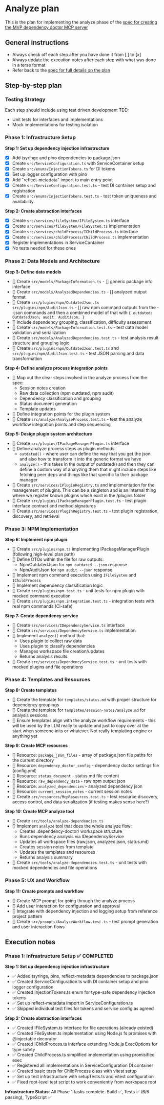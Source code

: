 # Analyze plan

This is the plan for implementing the analyze phase of the [spec for creating the MVP dependency doctor MCP server](./spec.md)

## General instructions

- Always check off each step after you have done it from [ ] to [x]
- Always update the execution notes after each step with what was done in a terse format
- Refer back to the [spec for full details on the plan](./spec.md)

## Step-by-step plan

### Testing Strategy

Each step should include using test driven development TDD:

- Unit tests for interfaces and implementations
- Mock implementations for testing isolation

### Phase 1: Infrastructure Setup

**Step 1: Set up dependency injection infrastructure**

- [x] Add tsyringe and pino dependencies to package.json
- [x] Create `src/ServiceConfiguration.ts` with ServiceContainer setup
- [x] Create `src/enums/InjectionTokens.ts` for DI tokens
- [x] Set up logger configuration with pino
- [x] Add "reflect-metadata" import to main entry point
- [x] Create `src/ServiceConfiguration.test.ts` - test DI container setup and registration
- [x] Create `src/enums/InjectionTokens.test.ts` - test token uniqueness and availability

**Step 2: Create abstraction interfaces**

- [x] Create `src/services/fileSystem/IFileSystem.ts` interface
- [x] Create `src/services/fileSystem/FileSystem.ts` implementation
- [x] Create `src/services/childProcess/IChildProcess.ts` interface
- [x] Create `src/services/childProcess/ChildProcess.ts` implementation
- [x] Register implementations in ServiceContainer
- [x] No tests needed for these ones

### Phase 2: Data Models and Architecture

**Step 3: Define data models**

- [] Create `src/models/PackageInformation.ts` - [] generic package info interface
- [] Create `src/models/AnalyzedDependencies.ts` - [] analyzed output format
- [] Create `src/plugins/npm/OutdatedJson.ts` `src/plugins/npm/AuditJson.ts` - [] raw npm command outputs from the --json commands and then a combined model of that with `{ outdated: OutdatedJson; audit: AuditJson; }`
- [] Include dependency grouping, classification, difficulty assessment
- [] Create `src/models/PackageInformation.test.ts` - test data model validation and serialization
- [] Create `src/models/AnalyzedDependencies.test.ts` - test analysis result structure and grouping logic
- [] Create `src/plugins/npm/OutdatedJson.test.ts` and `src/plugins/npm/AuditJson.test.ts` - test JSON parsing and data transformation

**Step 4: Define analyze process integration points**

- [] Map out the clear steps involved in the analyze process from the spec:
  - Session notes creation
  - Raw data collection (npm outdated, npm audit)
  - Dependency classification and grouping
  - Status document generation
  - Template updates
- [] Define integration points for the plugin system
- [] Create `src/analyze/AnalyzeProcess.test.ts` - test the analyze workflow integration points and step sequencing

**Step 5: Design plugin system architecture**

- [] Create `src/plugins/IPackageManagerPlugin.ts` interface
- [] Define analyze process steps as plugin methods:
  - `outdated()` - where user can define the way that you get the json and also how to transform it into the generic format we have
  - `analyze()` - this takes in the output of outdated() and then they can define a custom way of analyzing them that might include steps like fetching peer deps and things like that specific to their package manager
- [] Create `src/services/IPluginRegistry.ts` and implementation for the management of plugins. This can be a singleton and is an internal thing where we register known plugins which exist in the /plugins folder
- [] Create `src/plugins/IPackageManagerPlugin.test.ts` - test plugin interface contract and method signatures
- [] Create `src/services/PluginRegistry.test.ts` - test plugin registration, discovery, and retrieval

### Phase 3: NPM Implementation

**Step 6: Implement npm plugin**

- [] Create `src/plugins/npm.ts` implementing IPackageManagerPlugin (following high-level plan path)
- [] Define DTOs within the file for raw outputs:
  - NpmOutdatedJson for `npm outdated --json` response
  - NpmAuditJson for `npm audit --json` response
- [] Implement npm command execution using `IFileSystem` and `IChildProcess`
- [] Implement dependency classification logic
- [] Create `src/plugins/npm.test.ts` - unit tests for npm plugin with mocked command execution
- [] Create `src/plugins/npm.integration.test.ts` - integration tests with real npm commands (CI-safe)

**Step 7: Create dependency service**

- [] Create `src/services/IDependencyService.ts` interface
- [] Create `src/services/DependencyService.ts` implementation
- [] Implement `analyze()` method that:
  - Uses plugin to collect raw data
  - Uses plugin to classify dependencies
  - Manages workspace file creation/updates
  - Returns analysis results
- [] Create `src/services/DependencyService.test.ts` - unit tests with mocked plugins and file operations

### Phase 4: Templates and Resources

**Step 8: Create templates**

- [] Create the template for `templates/status.md` with proper structure for dependency groupings
- [] Create the template for `templates/session-notes/analyze.md` for analysis sessions
- [] Ensure templates align with the analyze workflow requirements - this will be used by the LLM really to update and just to copy over at the start when someone inits or whatever. Not really templating engine or anything yet

**Step 9: Create MCP resources**

- [] Resource: `package_json_files` - array of package.json file paths for the current directory
- [] Resource: `dependency_doctor_config` - dependency doctor settings file (config.yml)
- [] Resource: `status_document` - status.md file content
- [] Resource: `raw_dependency_data` - raw npm output json
- [] Resource: `analyzed_dependencies` - analyzed dependency json
- [] Resource: `current_session_notes` - current session notes
- [] Create `src/resources/McpResources.test.ts` - test resource discovery, access control, and data serialization (if testing makes sense here?)

**Step 10: Create MCP analyze tool**

- [] Create `src/tools/analyze-dependencies.ts`
- [] Implement `analyze` tool that does the whole analyze flow:
  - Creates .dependency-doctor/ workspace structure
  - Runs dependency analysis via IDependencyService
  - Updates all workspace files (raw.json, analyzed.json, status.md)
  - Creates session notes from template
  - Updates the templates and resources
  - Returns analysis summary
- [] Create `src/tools/analyze-dependencies.test.ts` - unit tests with mocked dependencies and file operations

### Phase 5: UX and Workflow

**Step 11: Create prompts and workflow**

- [] Create MCP prompt for going through the analyze process
- [] Add user interaction for configuration and approval
- [] Integrate with dependency injection and logging setup from reference project pattern
- [] Create `src/prompts/AnalyzeWorkflow.test.ts` - test prompt generation and user interaction flows

## Execution notes

### Phase 1: Infrastructure Setup ✅ COMPLETED

**Step 1: Set up dependency injection infrastructure**
- ✅ Added tsyringe, pino, reflect-metadata dependencies to package.json
- ✅ Created ServiceConfiguration.ts with DI container setup and pino logger configuration  
- ✅ Created InjectionTokens.ts enum for type-safe dependency injection tokens
- ✅ Set up reflect-metadata import in ServiceConfiguration.ts
- ✅ Skipped individual test files for tokens and service config as agreed

**Step 2: Create abstraction interfaces**
- ✅ Created IFileSystem.ts interface for file operations (already existed)
- ✅ Created FileSystem.ts implementation using Node.js fs promises with @injectable decorator
- ✅ Created IChildProcess.ts interface extending Node.js ExecOptions for type safety
- ✅ Created ChildProcess.ts simplified implementation using promisified exec
- ✅ Registered all implementations in ServiceConfiguration DI container
- ✅ Created basic tests for ChildProcess class with vitest setup
- ✅ Set up test infrastructure with setupTests.ts and vitest configuration
- ✅ Fixed root-level test script to work conveniently from workspace root

**Infrastructure Status**: All Phase 1 tasks complete. Build ✅, Tests ✅ (6/6 passing), TypeScript ✅
